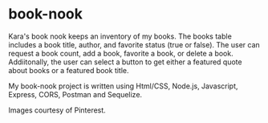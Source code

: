 # book-nook

Kara's book nook keeps an inventory of my books. The books table includes a book title, author, and favorite status (true or false). The user can request a book count,
add a book, favorite a book, or delete a book. Addiitonally, the user can select a button to get either a featured quote about books or a featured book title.

My book-nook project is written using Html/CSS, Node.js, Javascript, Express, CORS, Postman and Sequelize.

Images courtesy of Pinterest.
